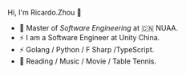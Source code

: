 Hi, I'm Ricardo.Zhou 👋


- 🍻 Master of _Software Engineering_ at 🇨🇳 NUAA.
- ⚡ I am a Software Engineer at Unity China.
- ⚡ Golang / Python / F Sharp /TypeScript.
- 🏃 Reading / Music / Movie / Table Tennis.
